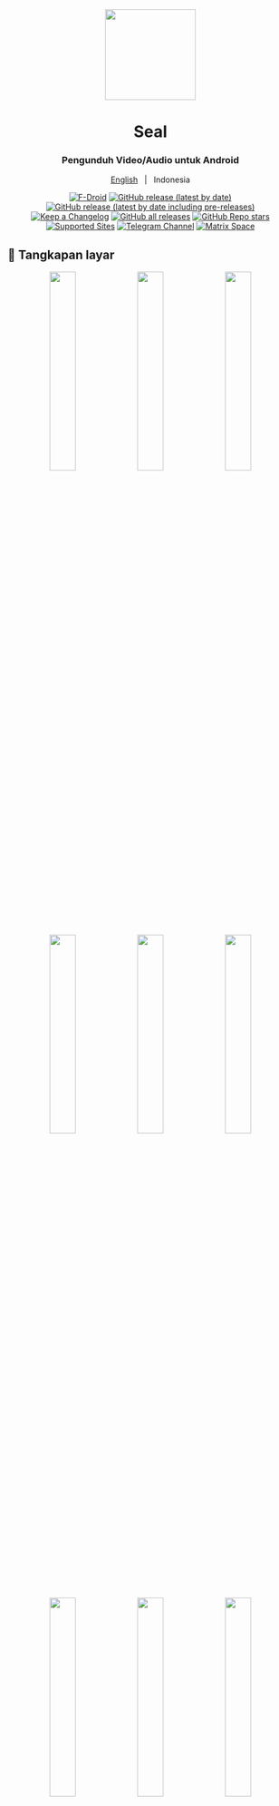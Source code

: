 <div align="center">

<img width="" src="fastlane/metadata/android/en-US/images/icon.png"  width=160 height=160  align="center">

# Seal

### Pengunduh Video/Audio untuk Android


<a href="https://github.com/JunkFood02/Seal/blob/main/README.md">English</a>
&nbsp;&nbsp;|&nbsp;&nbsp;
Indonesia

[![F-Droid](https://img.shields.io/f-droid/v/com.junkfood.seal?color=b4eb12&label=F-Droid&logo=fdroid&logoColor=1f78d2)](https://f-droid.org/en/packages/com.junkfood.seal)
[![GitHub release (latest by date)](https://img.shields.io/github/v/release/JunkFood02/Seal?color=black&label=Stable&logo=github)](https://github.com/JunkFood02/Seal/releases/latest/)
[![GitHub release (latest by date including pre-releases)](https://img.shields.io/github/v/release/JunkFood02/Seal?include_prereleases&label=Preview&logo=Github)](https://github.com/JunkFood02/Seal/releases/)
[![Keep a Changelog](https://img.shields.io/badge/Changelog-lightgray?style=flat&color=gray&logo=keep-a-changelog)](https://github.com/JunkFood02/Seal/blob/main/CHANGELOG.md)
[![GitHub all releases](https://img.shields.io/github/downloads/JunkFood02/Seal/total?label=Downloads&logo=github)](https://github.com/JunkFood02/Seal/releases/)
[![GitHub Repo stars](https://img.shields.io/github/stars/JunkFood02/Seal?color=informational&label=Stars)](https://github.com/JunkFood02/Seal/stargazers)
[![Supported Sites](https://img.shields.io/badge/Supported-Sites-9cf.svg?style=flat)](https://github.com/yt-dlp/yt-dlp/blob/master/supportedsites.md)
[![Telegram Channel](https://img.shields.io/badge/Telegram-Seal-blue?style=flat&logo=telegram)](https://t.me/seal_app)
[![Matrix Space](https://img.shields.io/badge/Matrix-Seal-Black?style=flat&color=black&logo=matrix)](https://matrix.to/#/#seal-space:matrix.org)


</div>


## 📱 Tangkapan layar

<div align="center">
<div>
<img src="fastlane/metadata/android/en-US/images/phoneScreenshots/1.jpg" width="30%" />
<img src="fastlane/metadata/android/en-US/images/phoneScreenshots/2.jpg" width="30%" />
<img src="fastlane/metadata/android/en-US/images/phoneScreenshots/3.jpg" width="30%" />
<img src="fastlane/metadata/android/en-US/images/phoneScreenshots/4.jpg" width="30%" />
<img src="fastlane/metadata/android/en-US/images/phoneScreenshots/5.jpg" width="30%" />
<img src="fastlane/metadata/android/en-US/images/phoneScreenshots/6.jpg" width="30%" />
<img src="fastlane/metadata/android/en-US/images/phoneScreenshots/7.jpg" width="30%" />
<img src="fastlane/metadata/android/en-US/images/phoneScreenshots/8.jpg" width="30%" />
<img src="fastlane/metadata/android/en-US/images/phoneScreenshots/9.jpg" width="30%" />
</div>
</div>

<br>

## 📖 Fitur

- Unduh file video dan audio dari platform video yang didukung oleh [yt-dlp](https://github.com/yt-dlp/yt-dlp) (sebelumnya youtube-dl).

- Menyematkan metadata dan gambar mini video ke dalam file audio yang diekstrak yang didukung oleh [mutagen](https://github.com/quodlibet/mutagen).

- Unduh semua video dalam daftar putar dengan satu klik.

- Gunakan [aria2c](https://github.com/aria2/aria2) yang disematkan sebagai pengunduh eksternal untuk semua unduhan Anda.

- Menyematkan subtitle ke dalam video yang diunduh.

- Menjalankan perintah yt-dlp khusus dengan templat.

- Mengelola unduhan dalam aplikasi dan templat perintah khusus.

- Mudah digunakan dan ramah pengguna.

- UI bergaya [Material Design 3](https://m3.material.io/), dengan tema warna yang dinamis.

- MAD: UI dan logika yang ditulis dengan Kotlin murni. Aktivitas tunggal, tidak ada fragmen, hanya komposisi
tujuan yang dapat dikomposisikan.


## ⬇️ Unduh

Untuk sebagian besar perangkat, disarankan untuk menginstal versi **arm64-v8a** dari aplikasi

- Unduh versi stabil terbaru dari [GitHub releases](https://github.com/JunkFood02/Seal/releases/latest)
  - Instal versi [Pra-rilis](https://github.com/JunkFood02/Seal/releases/) untuk membantu kami menguji fitur & perubahan baru

- Rilis stabil juga tersedia di [F-Droid](https://f-droid.org/packages/com.junkfood.seal/)

<!-- [<img src="https://fdroid.gitlab.io/artwork/badge/get-it-on.png"
     alt="Dapatkan di F-Droid"
     height="70">](https://f-droid.org/packages/com.junkfood.seal/) -->

## 💬 Kontak

Bergabunglah dengan [Telegram Channel](https://t.me/seal_app) atau [Matrix Space](https://matrix.to/#/#seal-space:matrix.org) untuk diskusi, pengumuman, dan rilis!

## 💖 Sponsor

<p><!-- sponsors --><a href="https://github.com/4kaimar"><img src="https://github.com/4kaimar.png" width="60px" alt="" /></a><a href="https://github.com/gordongw"><img src="https://github.com/gordongw.png" width="60px" alt="Gordon" /></a><a href="https://github.com/t1hta"><img src="https://github.com/t1hta.png" width="60px" alt="t1hta" /></a><a href="https://github.com/nameoneeman"><img src="https://github.com/nameoneeman.png" width="60px" alt="James" /></a><a href="https://github.com/iguanaguy44"><img src="https://github.com/iguanaguy44.png" width="60px" alt="" /></a><!-- sponsors --></p>


Seal akan selalu gratis dan open source untuk semua orang. Jika Anda menyukainya, mohon pertimbangkan untuk [mensponsori saya](https://github.com/sponsors/JunkFood02)!

## 🤝 Berkontribusi

Kontribusi dipersilakan!

Anda dapat membantu menerjemahkan Seal di [Hosted Weblate](https://hosted.weblate.org/projects/seal/).
	
[![Translate status](https://hosted.weblate.org/widgets/seal/-/strings/multi-auto.svg)](https://hosted.weblate.org/engage/seal/)
	
>**Catatan**
>
>Untuk mengirimkan laporan bug, permintaan fitur, pertanyaan, atau ide lain untuk perbaikan, silakan baca [CONTRIBUTING.md](https://github.com/JunkFood02/Seal/blob/main/CONTRIBUTING.md) untuk petunjuk dan panduan terlebih dahulu.

## ⭐️ Sejarah bintang

[![Star History Chart](https://api.star-history.com/svg?repos=JunkFood02/Seal&type=Timeline)](https://star-history.com/#JunkFood02/Seal&Timeline)


## 🧱 Kredit

Seal adalah sebuah GUI sederhana dari [yt-dlp](https://github.com/yt-dlp/yt-dlp), berdasarkan [youtubedl-android](https://github.com/yausername/youtubedl-android)

Beberapa desain dan kode UI dipinjam dari [Read You](https://github.com/Ashinch/ReadYou) dan [Music You](https://github.com/Kyant0/MusicYou)

[dvd](https://github.com/yausername/dvd)

[Utilitas warna material](https://github.com/material-foundation/material-color-utilities)

[Monet](https://github.com/Kyant0/Monet)

## 📃 Lisensi

[![GitHub](https://img.shields.io/github/license/JunkFood02/Seal?style=for-the-badge)](https://github.com/JunkFood02/Seal/blob/main/LICENSE)

>**Peringatan**
>
>Kecuali untuk kode sumber yang dilisensikan di bawah lisensi GPLv3,
>semua pihak lain dilarang menggunakan nama Seal sebagai aplikasi pengunduh,
>dan hal yang sama juga berlaku untuk turunan Seal.
>Turunannya termasuk tetapi tidak terbatas pada fork dan build tidak resmi.

<div align="right">
<table><td>
<a href="#start-of-content">👆 Gulir ke atas</a>
</td></table>
</div>
